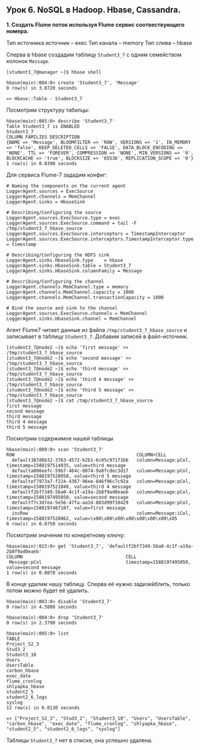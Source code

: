 ## Урок 6. NoSQL в Hadoop. Hbase, Cassandra.

**1. Создать Flume поток используя Flume сервис соотвествующего номера.**

Тип источника источник – exeс
Тип канала – memory
Тип слива – hbase

Сперва в hbase создадим таблицу `Student3_7` с одним семейством колонок `Message`.

```
[student3_7@manager ~]$ hbase shell
```

```
hbase(main):004:0> create 'Student3_7', 'Message'
0 row(s) in 3.0720 seconds

=> Hbase::Table - Student3_7
```

Посмотрим структуру табилцы:

```
hbase(main):005:0> describe 'Student3_7'
Table Student3_7 is ENABLED
Student3_7
COLUMN FAMILIES DESCRIPTION
{NAME => 'Message', BLOOMFILTER => 'ROW', VERSIONS => '1', IN_MEMORY => 'false', KEEP_DELETED_CELLS => 'FALSE', DATA_BLOCK_ENCODING => 'NONE', TTL => 'FOREVER', COMPRESSION => 'NONE', MIN_VERSIONS => '0', BLOCKCACHE => 'true', BLOCKSIZE => '65536', REPLICATION_SCOPE => '0'}
1 row(s) in 0.0390 seconds
```

Для сервиса Flume-7 зададим конфиг:

```
# Naming the components on the current agent
LoggerAgent.sources = ExecSource
LoggerAgent.channels = MemChannel
LoggerAgent.sinks = HbaseSink

# Describing/Configuring the source
LoggerAgent.sources.ExecSource.type = exec
LoggerAgent.sources.ExecSource.command = tail -F /tmp/student3_7_hbase_source
LoggerAgent.sources.ExecSource.interceptors = TimestampInterceptor
LoggerAgent.sources.ExecSource.interceptors.TimestampInterceptor.type = timestamp

# Describing/Configuring the HDFS sink
LoggerAgent.sinks.HbaseSink.type 	= hbase
LoggerAgent.sinks.HbaseSink.table = Student3_7
LoggerAgent.sinks.HbaseSink.columnFamily = Message

# Describing/Configuring the channel
LoggerAgent.channels.MemChannel.type = memory
LoggerAgent.channels.MemChannel.capacity = 1000
LoggerAgent.channels.MemChannel.transactionCapacity = 1000

# Bind the source and sink to the channel
LoggerAgent.sources.ExecSource.channels = MemChannel
LoggerAgent.sinks.HbaseSink.channel = MemChannel
```

Агент Flume7 читает данные из файла `/tmp/student3_7_hbase_source` и записывает в таблицу `Student3_7`. Добавим записей в файл-источник.

```
[student3_7@node2 ~]$ echo 'first message' >> /tmp/student3_7_hbase_source
[student3_7@node2 ~]$ echo 'second message' >> /tmp/student3_7_hbase_source
[student3_7@node2 ~]$ echo 'third message' >> /tmp/student3_7_hbase_source
[student3_7@node2 ~]$ echo 'third 4 message' >> /tmp/student3_7_hbase_source
[student3_7@node2 ~]$ echo 'third 5 message' >> /tmp/student3_7_hbase_source
[student3_7@node2 ~]$ cat /tmp/student3_7_hbase_source
first message
second message
third message
third 4 message
third 5 message
```

Посмотрим содержимое нашей таблицы

```
hbase(main):009:0> scan 'Student3_7'
ROW                                             COLUMN+CELL
  default387d8b32-3763-4572-b2b1-6c05c971f1b6   column=Message:pCol, timestamp=1588197514035, value=third message
  defaulta086eefc-59b7-464c-8074-9a8fcdec3d17   column=Message:pCol, timestamp=1588197528058, value=third 5 message
  defaultef7973a7-f224-4367-96ee-846f96c7c92a   column=Message:pCol, timestamp=1588197521048, value=third 4 message
  defaultf2bf7349-56a0-4c1f-a19a-2b8f9ad0eaeb   column=Message:pCol, timestamp=1588197495050, value=second message
  defaultf7c3d7ea-5e56-47fa-aa1d-803d99f18429   column=Message:pCol, timestamp=1588197487107, value=first message
  incRow                                        column=Message:iCol, timestamp=1588197528062, value=\x00\x00\x00\x00\x00\x00\x00\x05
6 row(s) in 0.0750 seconds
```

Посмотрим значения по конкретному ключу:

```
hbase(main):015:0> get 'Student3_7', 'defaultf2bf7349-56a0-4c1f-a19a-2b8f9ad0eaeb'
COLUMN                                      CELL
 Message:pCol                               timestamp=1588197495050, value=second message
1 row(s) in 0.0070 seconds
```

В конце удалим нашу таблицу. Сперва её нужно задизейблить, только потом можно будет её удалить.

```
hbase(main):003:0> disable 'Student3_7'
0 row(s) in 4.5880 seconds

hbase(main):004:0> drop 'Student3_7'
0 row(s) in 2.3790 seconds

hbase(main):005:0> list
TABLE
Project_S2_3
Stud3_2
Student3_10
Users
UsersTable
carbon_hbase
exec_date
flume_cronlog
shlyapka_hbase
student2_5
student2_6_logs
syslog
12 row(s) in 0.0130 seconds

=> ["Project_S2_3", "Stud3_2", "Student3_10", "Users", "UsersTable", "carbon_hbase", "exec_date", "flume_cronlog", "shlyapka_hbase", "student2_5", "student2_6_logs", "syslog"]
```

Таблицы `Student3_7` нет в списке, она успешно удалена.
